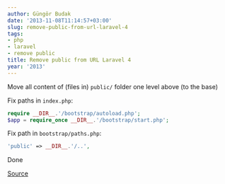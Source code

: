 ```yaml
---
author: Güngör Budak
date: '2013-11-08T11:14:57+03:00'
slug: remove-public-from-url-laravel-4
tags:
- php
- laravel
- remove public
title: Remove public from URL Laravel 4
year: '2013'
---
```


Move all content of (files in) `public/` folder one level above (to the base)

Fix paths in `index.php`:

```php
require __DIR__.'/bootstrap/autoload.php';
$app = require_once __DIR__.'/bootstrap/start.php';
```

Fix path in `bootstrap/paths.php`:

```php
'public' => __DIR__.'/..',
```

Done

[Source](http://creolab.hr/2013/03/removing-the-public-segment-in-a-laravel-4-app/)
